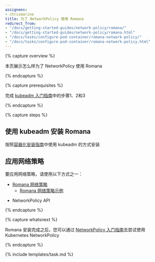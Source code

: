 ```yaml
---
assignees:
- chrismarino
title: 为了 NetworkPolicy 使用 Romana
redirect_from:
- "/docs/getting-started-guides/network-policy/romana/"
- "/docs/getting-started-guides/network-policy/romana.html"
- "/docs/tasks/configure-pod-container/romana-network-policy/"
- "/docs/tasks/configure-pod-container/romana-network-policy.html"
---
```

<!--
---
assignees:
- chrismarino
title: Romana for NetworkPolicy
redirect_from:
- "/docs/getting-started-guides/network-policy/romana/"
- "/docs/getting-started-guides/network-policy/romana.html"
- "/docs/tasks/configure-pod-container/romana-network-policy/"
- "/docs/tasks/configure-pod-container/romana-network-policy.html"
---
-->

{% capture overview %}

<!--
This page shows how to use Romana for NetworkPolicy.
-->
本页展示怎么样为了 NetworkPolicy 使用 Romana

{% endcapture %}

{% capture prerequisites %}

<!--
Complete steps 1, 2, and 3 of  the [kubeadm getting started guide](/docs/getting-started-guides/kubeadm/).
-->
完成 [kubeadm 入门指南](/docs/getting-started-guides/kubeadm/)中的步骤1、2和3

{% endcapture %}

{% capture steps %}

<!--
## Installing Romana with kubeadm
-->
## 使用 kubeadm 安装 Romana

<!--
Follow the [containerized installation guide](https://github.com/romana/romana/tree/master/containerize) for kubeadmin.
-->
按照[容器化安装指南](https://github.com/romana/romana/tree/master/containerize)中使用 kubeadm 的方式安装

<!--
## Applying network policies
-->
## 应用网络策略

<!--
To apply network policies use one of the following:
-->
要应用网络策略，请使用以下方式之一：

<!--
* [Romana network policies](https://github.com/romana/romana/wiki/Romana-policies).
    * [Example of Romana network policy](https://github.com/romana/core/tree/master/policy).
-->
* [Romana 网络策略](https://github.com/romana/romana/wiki/Romana-policies)
    * [Romana 网络策略示例](https://github.com/romana/core/tree/master/policy)
<!--
* The NetworkPolicy API.
-->
* NetworkPolicy API

{% endcapture %}

{% capture whatsnext %}

<!--
Once your have installed Romana, you can follow the [NetworkPolicy getting started guide](/docs/getting-started-guides/network-policy/walkthrough) to try out Kubernetes NetworkPolicy.
-->
Romana 安装完成之后，您可以通过 [NetworkPolicy 入门指南](/docs/getting-started-guides/network-policy/walkthrough)去尝试使用 Kubernetes NetworkPolicy

{% endcapture %}

{% include templates/task.md %}
